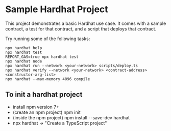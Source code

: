 # Sample Hardhat Project

This project demonstrates a basic Hardhat use case. It comes with a sample contract, a test for that contract, and a script that deploys that contract.

Try running some of the following tasks:

```shell
npx hardhat help
npx hardhat test
REPORT_GAS=true npx hardhat test
npx hardhat node
npx hardhat run --network <your-network> scripts/deploy.ts
npx hardhat verify --network <your-network> <contract-address> <constructor-arg-list>
npx hardhat --max-memory 4096 compile
```


## To init a hardhat project
- install npm version 7+
- (create an npm project) npm init
- (inside the npm project) npm install --save-dev hardhat 
- npx hardhat -> "Create a TypeScript project"
